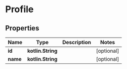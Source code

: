 
# Profile

## Properties
Name | Type | Description | Notes
------------ | ------------- | ------------- | -------------
**id** | **kotlin.String** |  |  [optional]
**name** | **kotlin.String** |  |  [optional]



